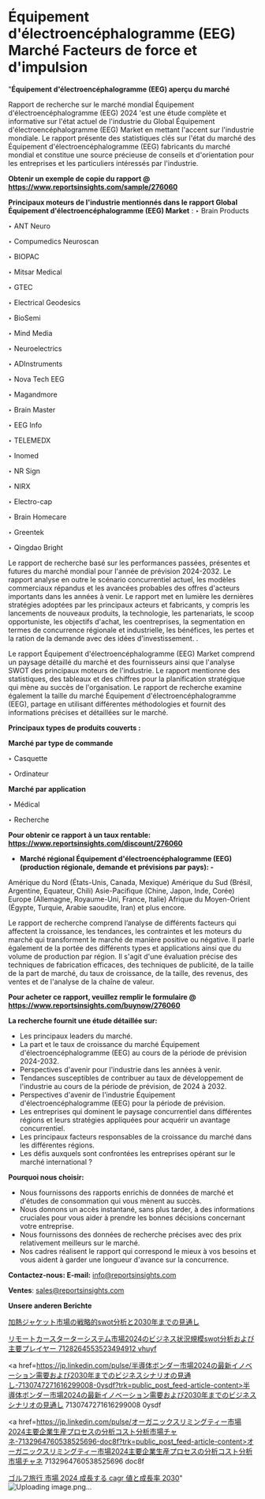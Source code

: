 # Équipement d'électroencéphalogramme (EEG) Marché Facteurs de force et d'impulsion

"<strong>Équipement d'électroencéphalogramme (EEG) aperçu du marché</strong>

Rapport de recherche sur le marché mondial Équipement d'électroencéphalogramme (EEG) 2024 'est une étude complète et informative sur l'état actuel de l'industrie du Global Équipement d'électroencéphalogramme (EEG) Market en mettant l'accent sur l'industrie mondiale. Le rapport présente des statistiques clés sur l'état du marché des Équipement d'électroencéphalogramme (EEG) fabricants du marché mondial et constitue une source précieuse de conseils et d'orientation pour les entreprises et les particuliers intéressés par l'industrie.

<strong>Obtenir un exemple de copie du rapport @ <a href=https://www.reportsinsights.com/sample/276060>https://www.reportsinsights.com/sample/276060</a></strong>

<strong>Principaux moteurs de l'industrie mentionnés dans le rapport Global Équipement d'électroencéphalogramme (EEG) Market</strong> :
‣ Brain Products

‣ ANT Neuro

‣ Compumedics Neuroscan

‣ BIOPAC

‣ Mitsar Medical

‣ GTEC

‣ Electrical Geodesics

‣ BioSemi

‣ Mind Media

‣ Neuroelectrics

‣ ADInstruments

‣ Nova Tech EEG

‣ Magandmore

‣ Brain Master

‣ EEG Info

‣ TELEMEDX

‣ Inomed

‣ NR Sign

‣ NIRX

‣ Electro-cap

‣ Brain Homecare

‣ Greentek

‣ Qingdao Bright

Le rapport de recherche basé sur les performances passées, présentes et futures du marché mondial pour l'année de prévision 2024-2032. Le rapport analyse en outre le scénario concurrentiel actuel, les modèles commerciaux répandus et les avancées probables des offres d'acteurs importants dans les années à venir. Le rapport met en lumière les dernières stratégies adoptées par les principaux acteurs et fabricants, y compris les lancements de nouveaux produits, la technologie, les partenariats, le scoop opportuniste, les objectifs d'achat, les coentreprises, la segmentation en termes de concurrence régionale et industrielle, les bénéfices, les pertes et la ration de la demande avec des idées d'investissement. .

Le rapport Équipement d'électroencéphalogramme (EEG) Market comprend un paysage détaillé du marché et des fournisseurs ainsi que l'analyse SWOT des principaux moteurs de l'industrie. Le rapport mentionne des statistiques, des tableaux et des chiffres pour la planification stratégique qui mène au succès de l'organisation. Le rapport de recherche examine également la taille du marché Équipement d'électroencéphalogramme (EEG), partage en utilisant différentes méthodologies et fournit des informations précises et détaillées sur le marché.

<strong>Principaux types de produits couverts :</strong>

<strong>Marché par type de commande</strong>

‣ Casquette

‣ Ordinateur

<strong>Marché par application</strong>

‣ Médical

‣ Recherche

<strong>Pour obtenir ce rapport à un taux rentable: <a href=https://www.reportsinsights.com/discount/276060>https://www.reportsinsights.com/discount/276060</a></strong>
<ul>
  <li><strong>Marché régional Équipement d'électroencéphalogramme (EEG) (production régionale, demande et prévisions par pays): -</strong></li>
</ul>
Amérique du Nord (États-Unis, Canada, Mexique)
Amérique du Sud (Brésil, Argentine, Equateur, Chili)
Asie-Pacifique (Chine, Japon, Inde, Corée)
Europe (Allemagne, Royaume-Uni, France, Italie)
Afrique du Moyen-Orient (Égypte, Turquie, Arabie saoudite, Iran) et plus encore.

Le rapport de recherche comprend l’analyse de différents facteurs qui affectent la croissance, les tendances, les contraintes et les moteurs du marché qui transforment le marché de manière positive ou négative. Il parle également de la portée des différents types et applications ainsi que du volume de production par région. Il s'agit d'une évaluation précise des techniques de fabrication efficaces, des techniques de publicité, de la taille de la part de marché, du taux de croissance, de la taille, des revenus, des ventes et de l'analyse de la chaîne de valeur.

<strong>Pour acheter ce rapport, veuillez remplir le formulaire @   <a href=https://www.reportsinsights.com/buynow/276060>https://www.reportsinsights.com/buynow/276060</a></strong>

<strong>La recherche fournit une étude détaillée sur:</strong>
<ul>
  <li>Les principaux leaders du marché.</li>
  <li>La part et le taux de croissance du marché Équipement d'électroencéphalogramme (EEG) au cours de la période de prévision 2024-2032.</li>
  <li>Perspectives d'avenir pour l'industrie dans les années à venir.</li>
  <li>Tendances susceptibles de contribuer au taux de développement de l'industrie au cours de la période de prévision, de 2024 à 2032.</li>
  <li>Perspectives d'avenir de l'industrie Équipement d'électroencéphalogramme (EEG) pour la période de prévision.</li>
  <li>Les entreprises qui dominent le paysage concurrentiel dans différentes régions et leurs stratégies appliquées pour acquérir un avantage concurrentiel.</li>
  <li>Les principaux facteurs responsables de la croissance du marché dans les différentes régions.</li>
  <li>Les défis auxquels sont confrontées les entreprises opérant sur le marché international ?</li>
</ul>
<strong>Pourquoi nous choisir:</strong>
<ul>
  <li>Nous fournissons des rapports enrichis de données de marché et d'études de consommation qui vous mènent au succès.</li>
  <li>Nous donnons un accès instantané, sans plus tarder, à des informations cruciales pour vous aider à prendre les bonnes décisions concernant votre entreprise.</li>
  <li>Nous fournissons des données de recherche précises avec des prix relativement meilleurs sur le marché.</li>
  <li>Nos cadres réalisent le rapport qui correspond le mieux à vos besoins et vous aident à garder une longueur d'avance sur la concurrence.</li>
</ul>
<strong>Contactez-nous:
</strong><strong>E-mail:</strong> <a href=mailto:info@reportsinsights.com>info@reportsinsights.com</a>

<strong>Ventes</strong>: <a href=mailto:sales@reportsinsights.com>sales@reportsinsights.com</a>

<strong>Unsere anderen Berichte</strong>

<a href=https://www.linkedin.com/pulse/加熱ジャケット市場の戦略的swot分析と2030年までの見通し-reports-insights-expert-r9g5e/>加熱ジャケット市場の戦略的swot分析と2030年までの見通し</a>

<a href=https://www.linkedin.com/pulse/リモートカースターターシステム市場2024のビジネス状況規模swot分析および主要プレイヤー-7128264553523494912-vhuyf/>リモートカースターターシステム市場2024のビジネス状況規模swot分析および主要プレイヤー 7128264553523494912 vhuyf</a>

<a href=https://jp.linkedin.com/pulse/半導体ボンダー市場2024の最新イノベーション需要および2030年までのビジネスシナリオの見通し-7130747271616299008-0ysdf?trk=public_post_feed-article-content>半導体ボンダー市場2024の最新イノベーション需要および2030年までのビジネスシナリオの見通し 7130747271616299008 0ysdf</a>

<a href=https://jp.linkedin.com/pulse/オーガニックスリミングティー市場2024主要企業生産プロセスの分析コスト分析市場チャネ-7132964760538525696-doc8f?trk=public_post_feed-article-content>オーガニックスリミングティー市場2024主要企業生産プロセスの分析コスト分析市場チャネ 7132964760538525696 doc8f</a>

<a href=https://www.linkedin.com/pulse/ゴルフ旅行-市場-2024-成長する-cagr-値と成長率-2030-tribunal-analytics-360-qbbdf/>ゴルフ旅行 市場 2024 成長する cagr 値と成長率 2030</a>"
![Uploading image.png…]()
